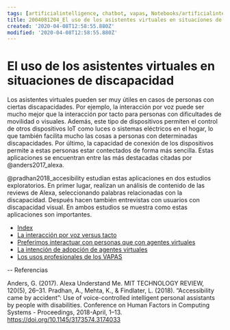 ```yaml
---
tags: [artificialintelligence, chatbot, vapas, Notebooks/artificialintelligence, disabilities ]
title: 2004081204_El uso de los asistentes virtuales en situaciones de discapacidad
created: '2020-04-08T12:58:55.880Z'
modified: '2020-04-08T12:58:55.880Z'
---
```


# El uso de los asistentes virtuales en situaciones de discapacidad

Los asistentes virtuales pueden ser muy útiles en casos de personas con ciertas discapacidades. Por ejemplo, la interacción por voz puede ser mucho mejor que la interacción por tacto para personas con dificultades de movilidad o visuales. Además, este tipo de dispositivos permiten el control de otros dispositivos IoT como luces o sistemas eléctricos en el hogar, lo que también facilita mucho las cosas a personas con determinadas discapacidades. Por último, la capacidad de conexión de los dispositivos permite a estas personas estar contectados de forma más sencilla. Estas aplicaciones se encuentran entre las más destacadas citadas por @anders2017_alexa.

@pradhan2018_accesibility estudian estas aplicaciones en dos estudios exploratorios. En primer lugar, realizan un análisis de contenido de las reviews de Alexa, seleccionando palabras relacionadas con la discapacidad. Después hacen también entrevistas con usuarios con discapacidad visual. En ambos estudios se muestra como estas aplicaciones son importantes.

- [Index](_2003101705_index.md)
- [La interacción por voz versus tacto](2004051647_effect_voice_interactions.md)
- [Preferimos interactuar con personas que con agentes virtuales](2004041604_preferimos_comprar_personas_chatbot.md)
- [La intención de adopción de agentes virtuales](2004060832_intencion_adopcion_agente_virtual.md)
- [Los usos profesionales de los VAPAS](2004081151_usos_profesionales_vapas.md)


--
Referencias

Anders, G. (2017). Alexa Understand Me. MIT TECHNOLOGY REVIEW, 120(5), 26–31.
Pradhan, A., Mehta, K., & Findlater, L. (2018). “Accessibility came by accident”: Use of voice-controlled intelligent personal assistants by people with disabilities. Conference on Human Factors in Computing Systems - Proceedings, 2018-April, 1–13. https://doi.org/10.1145/3173574.3174033

